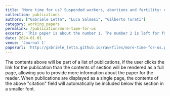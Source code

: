 ```yaml
---
title: "More time for us? Suspended workers, abortions and fertility: evidence from Covid-19."
collection: publications
authors: ["Gabriele Letta", "Luca Salmasi", "Gilberto Turati"]
category: working_papers
permalink: /publication/more-time-for-us
excerpt: 'This paper is about the number 1. The number 2 is left for future work.'
date: 2024-01-01
venue: 'Journal 1'
paperurl: 'http://gabriele_letta.github.io/raw/files/more-time-for-us.pdf'
---
```

The contents above will be part of a list of publications, if the user clicks the link for the publication than the contents of section will be rendered as a full page, allowing you to provide more information about the paper for the reader. When publications are displayed as a single page, the contents of the above "citation" field will automatically be included below this section in a smaller font.
